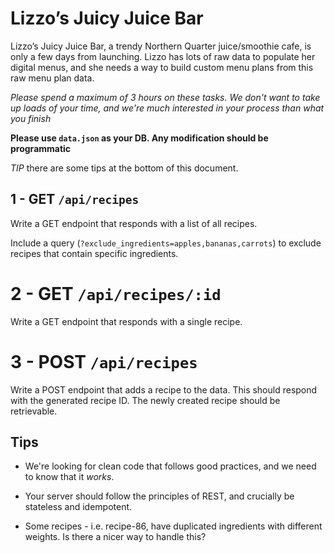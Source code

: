 # Lizzo’s Juicy Juice Bar

Lizzo’s Juicy Juice Bar, a trendy Northern Quarter juice/smoothie cafe, is only a few days from launching. Lizzo has lots of raw data to populate her digital menus, and she needs a way to build custom menu plans from this raw menu plan data.

_Please spend a maximum of 3 hours on these tasks. We don't want to take up loads of your time, and we're much interested in your process than what you finish_

**Please use `data.json` as your DB. Any modification should be programmatic**

_TIP_ there are some tips at the bottom of this document.

## 1 - GET `/api/recipes`

Write a GET endpoint that responds with a list of all recipes.

Include a query (`?exclude_ingredients=apples,bananas,carrots`) to exclude recipes that contain specific ingredients.

# 2 - GET `/api/recipes/:id`

Write a GET endpoint that responds with a single recipe.

# 3 - POST `/api/recipes`

Write a POST endpoint that adds a recipe to the data. This should respond with the generated recipe ID. The newly created recipe should be retrievable.

## Tips

- We're looking for clean code that follows good practices, and we need to know that it _works_.

- Your server should follow the principles of REST, and crucially be stateless and idempotent.

- Some recipes - i.e. recipe-86, have duplicated ingredients with different weights. Is there a nicer way to handle this?
